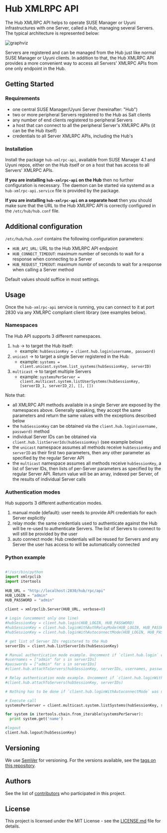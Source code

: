 # Hub XMLRPC API

The Hub XMLRPC API helps to operate SUSE Manager or Uyuni infrastructures with one Server, called a Hub, managing several Servers. The typical architecture is represented below:

![graphviz](https://user-images.githubusercontent.com/12951268/74736042-33518d80-5252-11ea-83a3-04d3d4ae5d11.png)

Servers are registered and can be managed from the Hub just like normal SUSE Manager or Uyuni clients. In addition to that, the Hub XMLRPC API provides a more convenient way to access all Servers' XMLRPC APIs from one only endpoint in the Hub.

## Getting Started

### Requirements
 - one central SUSE Manager/Uyuni Server (hereinafter: "Hub")
 - two or more peripheral Servers registered to the Hub as Salt clients
 - any number of end clients registered to peripheral Servers
 - a host that can connect to all the peripheral Server's XMLRPC APIs (it can be the Hub itself)
 - credentials to all Server XMLRPC APIs, including the Hub's

### Installation

Install the package `hub-xmlrpc-api`, available from SUSE Manager 4.1 and Uyuni repos, either on the Hub itself or on a host that has access to all Servers' XMLRPC APIs.

**If you are installing `hub-xmlrpc-api` on the Hub** then no further configuration is necessary. The daemon can be started via systemd as a `hub-xmlrpc-api.service` file is provided by the package.

**If you are installing `hub-xmlrpc-api` on a separate host** then you should make sure that the URL to the Hub XMLRPC API is correctly configured in the `/etc/hub/hub.conf` file.

## Additional configuration

`/etc/hub/hub.conf` contains the following configuration parameters:
 - `HUB_API_URL`: URL to the Hub XMLRPC API endpoint
 - `HUB_CONNECT_TIMEOUT`: maximum number of seconds to wait for a response when connecting to a Server
 - `HUB_REQUEST_TIMEOUT`: maximum numbr of seconds to wait for a response when calling a Server method

 Default values should suffice in most settings.

## Usage

Once the `hub-xmlrpc-api` service is running, you can connect to it at port 2830 via any XMLRPC compliant client library (see examples below).


### Namespaces

The Hub API supports 3 different namespaces.

1. `hub` &#8594; to target the Hub itself:
     - example: `hubSessionKey = client.hub.login(username, password)`
2. `unicast` &#8594; to target a single Server registered in the Hub:
     - example: `systems = client.unicast.system.list_systems(hubSessionKey, serverID)`
3. `multicast` &#8594; to target multiple Servers
     - example: `systemsPerServer = client.multicast.system.listUserSystems(hubSessionKey, [serverID_1, serverID_2], [], [])`

Note that:
 - all XMLRPC API methods available in a single Server are exposed by the namespaces above. Generally speaking, they accept the same parameters and return the same values with the exceptions described below
 - the `hubSessionKey` can be obtained via the `client.hub.login(username, password)` method
 - individual Server IDs can be obtained via `client.hub.listServerIds(hubSessionKey)` (see example below)
 - the `unicast` namespace assumes all methods receive `hubSessionKey` and `serverID` as their first two parameters, then any other parameter as specified by the regular Server API
 - the `multicast` namespace assumes all methods receive `hubSessionKey`, a list of Server IDs, then lists of per-Server parameters as specified by the regular Server API. Return value will be an array, indexed per Server, of the results of individual Server calls

### Authentication modes

Hub supports 3 different authentication modes.

1. manual mode (default): user needs to provide API credentials for each Server explicitly
2. relay mode: the same credentials used to authenticate against the Hub will be re-used to authenticate Servers. The list of Servers to connect to will still be provided by the user
3. auto connect mode: Hub credentials will be reused for Servers and any Server the user has access to will be automatically connected

### Python example

```python

#!/usr/bin/python
import xmlrpclib
import itertools
 
HUB_URL = "http://localhost:2830/hub/rpc/api"
HUB_LOGIN = "admin"
HUB_PASSWORD = "admin"
 
client = xmlrpclib.Server(HUB_URL, verbose=0)

# Login (uncomment only one line)
#hubSessionKey = client.hub.login(HUB_LOGIN, HUB_PASSWORD)
#hubSessionKey = client.hub.loginWithAuthRelayMode(HUB_LOGIN, HUB_PASSWORD)
#hubSessionKey = client.hub.loginWithAutoconnectMode(HUB_LOGIN, HUB_PASSWORD)

# get list of Server IDs registered to the Hub
serverIDs = client.hub.listServerIds(hubSessionKey)

# Manual authentication mode example. Uncomment if `client.hub.login` was uncommented above
#usernames = ["admin" for s in serverIDs]
#passwords = ["admin" for s in serverIDs]
#client.hub.attachToServers(hubSessionKey, serverIDs, usernames, passwords)

# Relay authentication mode example. Uncomment if `client.hub.loginWithAuthRelayMode` was uncommented above
#client.hub.attachToServers(hubSessionKey, serverIDs)

# Nothing has to be done if `client.hub.loginWithAutoconnectMode` was uncommented above

# Execute call
systemsPerServer = client.multicast.system.listSystems(hubSessionKey, serverIDs)

for system in itertools.chain.from_iterable(systemsPerServer):
  print system.get('name')

#logout
client.hub.logout(hubSessionKey)
```


## Versioning

We use [SemVer](http://semver.org/) for versioning. For the versions available, see the [tags on this repository](https://github.com/uyuni-project/hub-xmlrpc-api/tags).

## Authors

See the list of [contributors](https://github.com/uyuni-project/hub-xmlrpc-api/contributors) who participated in this project.

## License

This project is licensed under the MIT License - see the [LICENSE.md](LICENSE.md) file for details.
